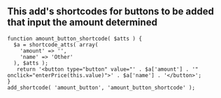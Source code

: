 ## This add's shortcodes for buttons to be added that input the amount determined

    function amount_button_shortcode( $atts ) {
      $a = shortcode_atts( array(
        'amount' => '',
        'name' => 'Other'
      ), $atts );
       return '<button type="button" value="' . $a['amount'] . '" onclick="enterPrice(this.value)">' . $a['name'] . '</button>';
    }
    add_shortcode( 'amount_button', 'amount_button_shortcode' );  
